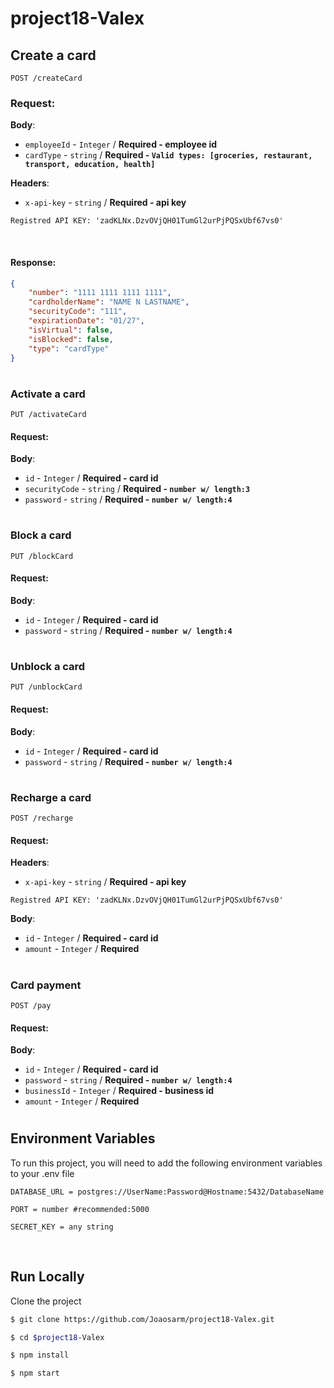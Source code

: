 # project18-Valex


## Create a card

```http
POST /createCard
```

### Request:

**Body**:
- `employeeId` - `Integer` / **Required - employee id**
- `cardType` - `string` / **Required - `Valid types: [groceries, restaurant, transport, education, health]`**

**Headers**:
- `x-api-key` - `string` / **Required - api key**

`Registred API KEY: 'zadKLNx.DzvOVjQH01TumGl2urPjPQSxUbf67vs0'`

</br>

#### Response:

```json
{
	"number": "1111 1111 1111 1111",
	"cardholderName": "NAME N LASTNAME",
	"securityCode": "111",
	"expirationDate": "01/27",
	"isVirtual": false,
	"isBlocked": false,
	"type": "cardType"
}
```

#

### Activate a card

```http
PUT /activateCard
```

#### Request:

**Body**:
- `id` - `Integer` / **Required - card id**
- `securityCode` - `string` / **Required - `number w/ length:3`**
- `password` - `string` / **Required - `number w/ length:4`**

#

### Block a card

```http
PUT /blockCard
```

#### Request:

**Body**:
- `id` - `Integer` / **Required - card id**
- `password` - `string` / **Required - `number w/ length:4`**


#

### Unblock a card

```http
PUT /unblockCard
```

#### Request:

**Body**:
- `id` - `Integer` / **Required - card id**
- `password` - `string` / **Required - `number w/ length:4`**


#

### Recharge a card

```http
POST /recharge
```

#### Request:

**Headers**:
- `x-api-key` - `string` / **Required - api key**

`Registred API KEY: 'zadKLNx.DzvOVjQH01TumGl2urPjPQSxUbf67vs0'`

**Body**:
- `id` - `Integer` / **Required - card id**
- `amount` - `Integer` / **Required**

#

### Card payment

```http
POST /pay
```

#### Request:

**Body**:
- `id` - `Integer` / **Required - card id**
- `password` - `string` / **Required - `number w/ length:4`**
- `businessId` - `Integer` / **Required - business id**
- `amount` - `Integer` / **Required**

#

## Environment Variables

To run this project, you will need to add the following environment variables to your .env file

`DATABASE_URL = postgres://UserName:Password@Hostname:5432/DatabaseName`

`PORT = number #recommended:5000`

`SECRET_KEY = any string`

</br>

## Run Locally

Clone the project

```bash
$ git clone https://github.com/Joaosarm/project18-Valex.git

$ cd $project18-Valex

$ npm install

$ npm start
```

</br>
